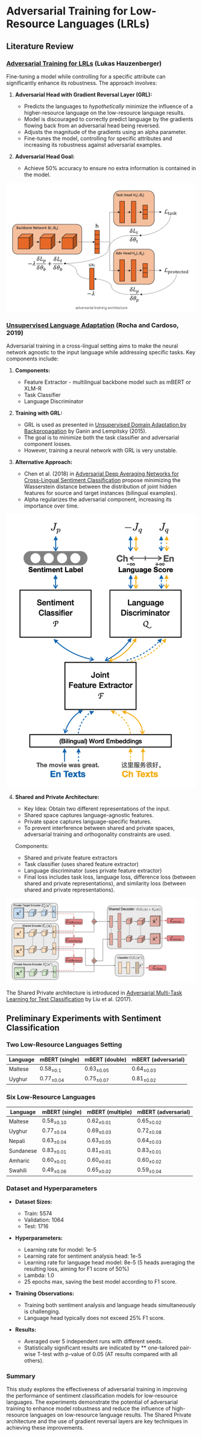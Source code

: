 # Adversarial Training for Low-Resource Languages (LRLs)

## Literature Review

### [Adversarial Training for LRLs](https://medium.com/@lukas.hauzenberger/adverserial-training-5bb5ea919ae7) (Lukas Hauzenberger)
Fine-tuning a model while controlling for a specific attribute can significantly enhance its robustness. The approach involves:

1. **Adversarial Head with Gradient Reversal Layer (GRL):**
   - Predicts the languages to _hypothetically_ minimize the influence of a higher-resource language on the low-resource language results.
   - Model is discouraged to correctly predict language by the gradients flowing back from an adversarial head being reversed.
   - Adjusts the magnitude of the gradients using an alpha parameter.
   - Fine-tunes the model, controlling for specific attributes and increasing its robustness against adversarial examples.

2. **Adversarial Head Goal:**
   - Achieve 50% accuracy to ensure no extra information is contained in the model.

![Adversarial Training Illustration](assets/adv_training.png)

### [Unsupervised Language Adaptation](https://aclanthology.org/D19-6102.pdf) (Rocha and Cardoso, 2019)
Adversarial training in a cross-lingual setting aims to make the neural network agnostic to the input language while addressing specific tasks. Key components include:

1. **Components:**
   - Feature Extractor - multilingual backbone model such as mBERT or XLM-R
   - Task Classifier
   - Language Discriminator

2. **Training with GRL:**
   - GRL is used as presented in [Unsupervised Domain Adaptation by Backpropagation](https://arxiv.org/abs/1409.7495) by Ganin and Lempitsky (2015).
   - The goal is to minimize both the task classifier and adversarial component losses.
   - However, training a neural network with GRL is very unstable.

3. **Alternative Approach:**
   - Chen et al. (2018) in [Adversarial Deep Averaging Networks for Cross-Lingual Sentiment Classification](https://aclanthology.org/Q18-1039/) propose minimizing the Wasserstein distance between the distribution of joint hidden features for source and target instances (bilingual examples).
   - Alpha regularizes the adversarial component, increasing its importance over time.

![Adversarial Training Architecture](assets/adv_class.png)

4. **Shared and Private Architecture:**
   - Key Idea: Obtain two different representations of the input.
   - Shared space captures language-agnostic features.
   - Private space captures language-specific features.
   - To prevent interference between shared and private spaces, adversarial training and orthogonality constraints are used.

   Components:
   - Shared and private feature extractors
   - Task classifier (uses shared feature extractor)
   - Language discriminator (uses private feature extractor)
   - Final loss includes task loss, language loss, difference loss (between shared and private representations), and similarity loss (between shared and private representations).

![Shared and Private Architecture](assets/private_shared.png)

The Shared Private architecture is introduced in [Adversarial Multi-Task Learning for Text Classification](https://aclanthology.org/P17-1001.pdf) by Liu et al. (2017).

## Preliminary Experiments with Sentiment Classification

### Two Low-Resource Languages Setting

| Language | mBERT (single) | mBERT (double) | mBERT (adversarial) |
| -------- | -------------- | -------------- | ------------------- |
| Maltese  | 0.58<sub>±0.1</sub> | 0.63<sub>±0.05</sub> | 0.64<sub>±0.03</sub> |
| Uyghur   | 0.77<sub>±0.04</sub> | 0.75<sub>±0.07</sub> | 0.81<sub>±0.02</sub> |

### Six Low-Resource Languages

| Language | mBERT (single) | mBERT (multiple) | mBERT (adversarial) |
| -------- | -------------- | ---------------- | ------------------- |
| Maltese  | 0.58<sub>±0.10</sub> | 0.62<sub>±0.01</sub> | 0.65<sub>±0.02</sub> |
| Uyghur   | 0.77<sub>±0.04</sub> | 0.69<sub>±0.03</sub> | 0.72<sub>±0.08</sub> |
| Nepali   | 0.63<sub>±0.04</sub> | 0.63<sub>±0.05</sub> | 0.64<sub>±0.03</sub> |
| Sundanese| 0.83<sub>±0.01</sub> | 0.81<sub>±0.01</sub> | 0.83<sub>±0.01</sub> |
| Amharic  | 0.60<sub>±0.01</sub> | 0.60<sub>±0.01</sub> | 0.60<sub>±0.02</sub> |
| Swahili  | 0.49<sub>±0.06</sub> | 0.65<sub>±0.02</sub> | 0.59<sub>±0.04</sub> |

### Dataset and Hyperparameters

- **Dataset Sizes:**
  - Train: 5574
  - Validation: 1064
  - Test: 1716

- **Hyperparameters:**
  - Learning rate for model: 1e-5
  - Learning rate for sentiment analysis head: 1e-5
  - Learning rate for language head model: 8e-5 (5 heads averaging the resulting loss, aiming for F1 score of 50%)
  - Lambda: 1.0
  - 25 epochs max, saving the best model according to F1 score.

- **Training Observations:**
  - Training both sentiment analysis and language heads simultaneously is challenging.
  - Language head typically does not exceed 25% F1 score.

- **Results:**
  - Averaged over 5 independent runs with different seeds.
  - Statistically significant results are indicated by ** one-tailored pair-wise T-test with p-value of 0.05 (AT results compared with all others).

### Summary

This study explores the effectiveness of adversarial training in improving the performance of sentiment classification models for low-resource languages. The experiments demonstrate the potential of adversarial training to enhance model robustness and reduce the influence of high-resource languages on low-resource language results. The Shared Private architecture and the use of gradient reversal layers are key techniques in achieving these improvements.
